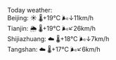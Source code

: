 Today weather:  
Beijing: ☀️   🌡️+19°C 🌬️↓11km/h  
Tianjin: 🌦   🌡️+19°C 🌬️↙26km/h  
Shijiazhuang: ☁️   🌡️+18°C 🌬️↓7km/h  
Tangshan: ☁️   🌡️+17°C 🌬️↙6km/h  
